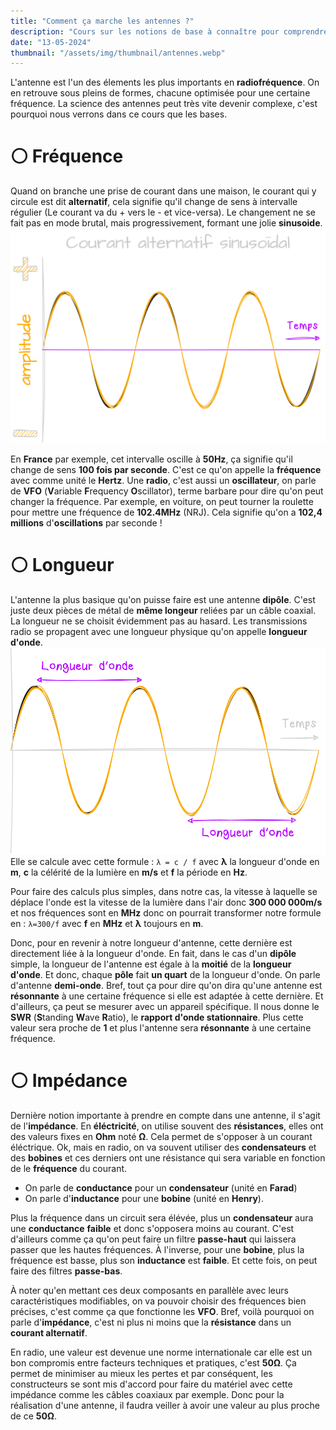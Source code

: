 ```yaml
---
title: "Comment ça marche les antennes ?"
description: "Cours sur les notions de base à connaître pour comprendre les antennes"
date: "13-05-2024"
thumbnail: "/assets/img/thumbnail/antennes.webp"
---
```

L'antenne est l'un des élements les plus importants en **radiofréquence**. On en retrouve sous pleins de formes, chacune optimisée pour une certaine fréquence. La science des antennes peut très vite devenir complexe, c'est pourquoi nous verrons dans ce cours que les bases.

# ⚪️ Fréquence
Quand on branche une prise de courant dans une maison, le courant qui y circule est dit **alternatif**, cela signifie qu'il change de sens à intervalle régulier (Le courant va du + vers le - et vice-versa). Le changement ne se fait pas en mode brutal, mais progressivement, formant une jolie **sinusoide**. 
![image](../../../assets/img/pages/radio/radio_basics/antennes/antenne1.svg)

En **France** par exemple, cet intervalle oscille à **50Hz**, ça signifie qu'il change de sens **100 fois par seconde**. C'est ce qu'on appelle la **fréquence** avec comme unité le **Hertz**. 
Une **radio**, c'est aussi un **oscillateur**, on parle de **VFO** (**V**ariable **F**requency **O**scillator), terme barbare pour dire qu'on peut changer la fréquence. 
Par exemple, en voiture, on peut tourner la roulette pour mettre une fréquence de **102.4MHz** (NRJ). Cela signifie qu'on a **102,4 millions** d'**oscillations** par seconde ! 
# ⚪️ Longueur
L'antenne la plus basique qu'on puisse faire est une antenne **dipôle**. C'est juste deux pièces de métal de **même longeur** reliées par un câble coaxial. 
La longueur ne se choisit évidemment pas au hasard. Les transmissions radio se propagent avec une longueur physique qu'on appelle **longueur d'onde**. 
![image](../../../assets/img/pages/radio/radio_basics/antennes/antenne2.svg)
Elle se calcule avec cette formule : `λ = c / f`
avec **λ** la longueur d'onde en **m**, **c** la célérité de la lumière en **m/s** et **f** la période en **Hz**. 

Pour faire des calculs plus simples, dans notre cas, la vitesse à laquelle se déplace l'onde est la vitesse de la lumière dans l'air donc **300 000 000m/s** et nos fréquences sont en **MHz** donc on pourrait transformer notre formule en : `λ=300/f`
avec **f** en **MHz** et **λ** toujours en **m**. 

Donc, pour en revenir à notre longueur d'antenne, cette dernière est directement liée à la longueur d'onde. En fait, dans le cas d'un **dipôle** simple, la longueur de l'antenne est égale à la **moitié** de la **longueur d'onde**. Et donc, chaque **pôle** fait **un quart** de la longueur d'onde. On parle d'antenne **demi-onde**. 
Bref, tout ça pour dire qu'on dira qu'une antenne est **résonnante** à une certaine fréquence si elle est adaptée à cette dernière. Et d'ailleurs, ça peut se mesurer avec un appareil spécifique. Il nous donne le **SWR** (**S**tanding **W**ave **R**atio), le **rapport d'onde stationnaire**. Plus cette valeur sera proche de **1** et plus l'antenne sera **résonnante** à une certaine fréquence. 
# ⚪️ Impédance 
Dernière notion importante à prendre en compte dans une antenne, il s'agit de l'**impédance**. 
En **éléctricité**, on utilise souvent des **résistances**, elles ont des valeurs fixes en **Ohm** noté **Ω**. Cela permet de s'opposer à un courant éléctrique. 
Ok, mais en radio, on va souvent utiliser des **condensateurs** et des **bobines** et ces derniers ont une résistance qui sera variable en fonction de le **fréquence** du courant. 
- On parle de **conductance** pour un **condensateur** (unité en **Farad**) 
- On parle d'**inductance** pour une **bobine** (unité en **Henry**). 

Plus la fréquence dans un circuit sera élévée, plus un **condensateur** aura une **conductance** **faible** et donc s'opposera moins au courant. C'est d'ailleurs comme ça qu'on peut faire un filtre **passe-haut** qui laissera passer que les hautes fréquences.
À l'inverse, pour une **bobine**, plus la fréquence est basse, plus son **inductance** est **faible**. Et cette fois, on peut faire des filtres **passe-bas**. 

À noter qu'en mettant ces deux composants en parallèle avec leurs caractéristiques modifiables, on va pouvoir choisir des fréquences bien précises, c'est comme ça que fonctionne les **VFO**. 
Bref, voilà pourquoi on parle d'**impédance**, c'est ni plus ni moins que la **résistance** dans un **courant alternatif**.

En radio, une valeur est devenue une norme internationale car elle est un bon compromis entre facteurs techniques et pratiques, c'est **50Ω**. Ça permet de minimiser au mieux les pertes et par conséquent, les constructeurs se sont mis d'accord pour faire du matériel avec cette impédance comme les câbles coaxiaux par exemple. 
Donc pour la réalisation d'une antenne, il faudra veiller à avoir une valeur au plus proche de ce **50Ω**. 
